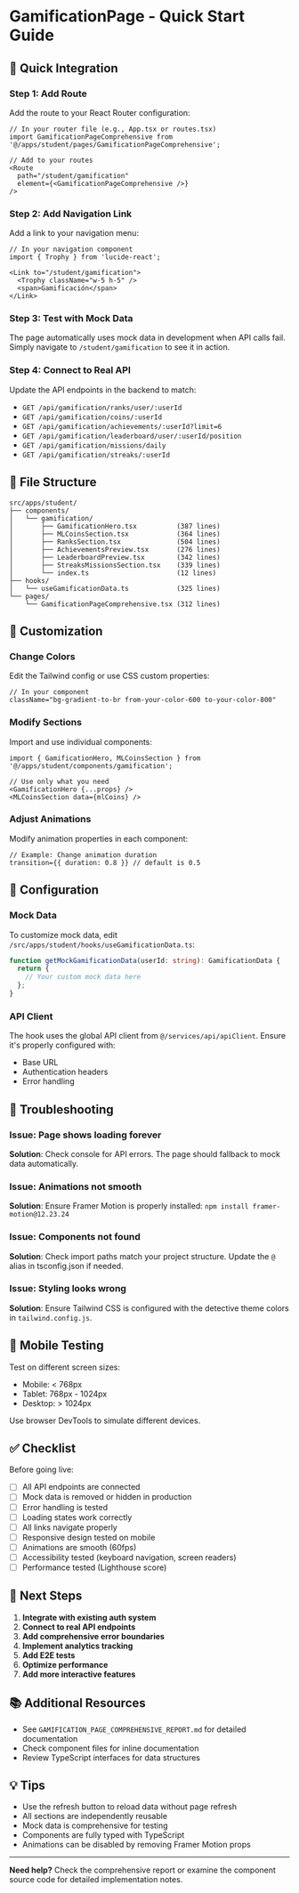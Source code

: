 # GamificationPage - Quick Start Guide

## 🚀 Quick Integration

### Step 1: Add Route

Add the route to your React Router configuration:

```tsx
// In your router file (e.g., App.tsx or routes.tsx)
import GamificationPageComprehensive from '@/apps/student/pages/GamificationPageComprehensive';

// Add to your routes
<Route
  path="/student/gamification"
  element={<GamificationPageComprehensive />}
/>
```

### Step 2: Add Navigation Link

Add a link to your navigation menu:

```tsx
// In your navigation component
import { Trophy } from 'lucide-react';

<Link to="/student/gamification">
  <Trophy className="w-5 h-5" />
  <span>Gamificación</span>
</Link>
```

### Step 3: Test with Mock Data

The page automatically uses mock data in development when API calls fail. Simply navigate to `/student/gamification` to see it in action.

### Step 4: Connect to Real API

Update the API endpoints in the backend to match:
- `GET /api/gamification/ranks/user/:userId`
- `GET /api/gamification/coins/:userId`
- `GET /api/gamification/achievements/:userId?limit=6`
- `GET /api/gamification/leaderboard/user/:userId/position`
- `GET /api/gamification/missions/daily`
- `GET /api/gamification/streaks/:userId`

## 📁 File Structure

```
src/apps/student/
├── components/
│   └── gamification/
│       ├── GamificationHero.tsx          (387 lines)
│       ├── MLCoinsSection.tsx            (364 lines)
│       ├── RanksSection.tsx              (504 lines)
│       ├── AchievementsPreview.tsx       (276 lines)
│       ├── LeaderboardPreview.tsx        (342 lines)
│       ├── StreaksMissionsSection.tsx    (339 lines)
│       └── index.ts                      (12 lines)
├── hooks/
│   └── useGamificationData.ts            (325 lines)
└── pages/
    └── GamificationPageComprehensive.tsx (312 lines)
```

## 🎨 Customization

### Change Colors

Edit the Tailwind config or use CSS custom properties:

```tsx
// In your component
className="bg-gradient-to-br from-your-color-600 to-your-color-800"
```

### Modify Sections

Import and use individual components:

```tsx
import { GamificationHero, MLCoinsSection } from '@/apps/student/components/gamification';

// Use only what you need
<GamificationHero {...props} />
<MLCoinsSection data={mlCoins} />
```

### Adjust Animations

Modify animation properties in each component:

```tsx
// Example: Change animation duration
transition={{ duration: 0.8 }} // default is 0.5
```

## 🔧 Configuration

### Mock Data

To customize mock data, edit `/src/apps/student/hooks/useGamificationData.ts`:

```typescript
function getMockGamificationData(userId: string): GamificationData {
  return {
    // Your custom mock data here
  };
}
```

### API Client

The hook uses the global API client from `@/services/api/apiClient`. Ensure it's properly configured with:
- Base URL
- Authentication headers
- Error handling

## 🐛 Troubleshooting

### Issue: Page shows loading forever
**Solution**: Check console for API errors. The page should fallback to mock data automatically.

### Issue: Animations not smooth
**Solution**: Ensure Framer Motion is properly installed: `npm install framer-motion@12.23.24`

### Issue: Components not found
**Solution**: Check import paths match your project structure. Update the `@` alias in tsconfig.json if needed.

### Issue: Styling looks wrong
**Solution**: Ensure Tailwind CSS is configured with the detective theme colors in `tailwind.config.js`.

## 📱 Mobile Testing

Test on different screen sizes:
- Mobile: < 768px
- Tablet: 768px - 1024px
- Desktop: > 1024px

Use browser DevTools to simulate different devices.

## ✅ Checklist

Before going live:

- [ ] All API endpoints are connected
- [ ] Mock data is removed or hidden in production
- [ ] Error handling is tested
- [ ] Loading states work correctly
- [ ] All links navigate properly
- [ ] Responsive design tested on mobile
- [ ] Animations are smooth (60fps)
- [ ] Accessibility tested (keyboard navigation, screen readers)
- [ ] Performance tested (Lighthouse score)

## 🎯 Next Steps

1. **Integrate with existing auth system**
2. **Connect to real API endpoints**
3. **Add comprehensive error boundaries**
4. **Implement analytics tracking**
5. **Add E2E tests**
6. **Optimize performance**
7. **Add more interactive features**

## 📚 Additional Resources

- See `GAMIFICATION_PAGE_COMPREHENSIVE_REPORT.md` for detailed documentation
- Check component files for inline documentation
- Review TypeScript interfaces for data structures

## 💡 Tips

- Use the refresh button to reload data without page refresh
- All sections are independently reusable
- Mock data is comprehensive for testing
- Components are fully typed with TypeScript
- Animations can be disabled by removing Framer Motion props

---

**Need help?** Check the comprehensive report or examine the component source code for detailed implementation notes.
